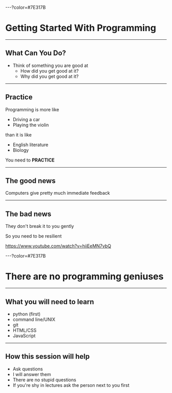 ---?color=#7E317B

# Getting Started With Programming

---

## What Can You Do?

* Think of something you are good at
  * How did you get good at it?
  * Why did you get good at it?
  
---

## Practice

Programming is more like

* Driving a car
* Playing the violin

than it is like

* English literature
* Biology

You need to __PRACTICE__

---

## The good news

Computers give pretty much immediate feedback

---

## The bad news

They don't break it to you gently

So you need to be resilient

<https://www.youtube.com/watch?v=hiiEeMN7vbQ>

---?color=#7E317B

# There are no programming geniuses

---

## What you will need to learn

* python (first)
* command line/UNIX
* git
* HTML/CSS
* JavaScript

---

## How this session will help

* Ask questions
* I will answer them
* There are no stupid questions
* If you're shy in lectures ask the person next to you first
